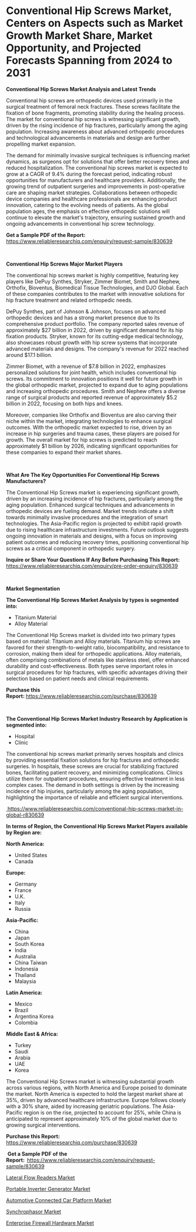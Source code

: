 <p><h1>Conventional Hip Screws Market, Centers on Aspects such as Market Growth Market Share, Market Opportunity, and Projected Forecasts Spanning from 2024 to 2031</h1></p><p><strong>Conventional Hip Screws Market Analysis and Latest Trends</strong></p>
<p><p>Conventional hip screws are orthopedic devices used primarily in the surgical treatment of femoral neck fractures. These screws facilitate the fixation of bone fragments, promoting stability during the healing process. The market for conventional hip screws is witnessing significant growth, driven by the rising incidence of hip fractures, particularly among the aging population. Increasing awareness about advanced orthopedic procedures and technological advancements in materials and design are further propelling market expansion.</p><p>The demand for minimally invasive surgical techniques is influencing market dynamics, as surgeons opt for solutions that offer better recovery times and reduced hospitalization. The conventional hip screws market is expected to grow at a CAGR of 9.4% during the forecast period, indicating robust opportunities for manufacturers and healthcare providers. Additionally, the growing trend of outpatient surgeries and improvements in post-operative care are shaping market strategies. Collaborations between orthopedic device companies and healthcare professionals are enhancing product innovation, catering to the evolving needs of patients. As the global population ages, the emphasis on effective orthopedic solutions will continue to elevate the market's trajectory, ensuring sustained growth and ongoing advancements in conventional hip screw technology.</p></p>
<p><strong>Get a Sample PDF of the Report:&nbsp;</strong> <a href="https://www.reliableresearchiq.com/enquiry/request-sample/830639?utm_campaign=114&utm_medium=2&utm_source=Github&utm_content=ia&utm_term=18112024&utm_id=conventional-hip-screws">https://www.reliableresearchiq.com/enquiry/request-sample/830639</a></p>
<p>&nbsp;</p>
<p><strong>Conventional Hip Screws Major Market Players</strong></p>
<p><p>The conventional hip screws market is highly competitive, featuring key players like DePuy Synthes, Stryker, Zimmer Biomet, Smith and Nephew, Orthofix, Bioventus, Biomedical Tissue Technologies, and DJO Global. Each of these companies contributes to the market with innovative solutions for hip fracture treatment and related orthopedic needs.</p><p>DePuy Synthes, part of Johnson & Johnson, focuses on advanced orthopedic devices and has a strong market presence due to its comprehensive product portfolio. The company reported sales revenue of approximately $27 billion in 2022, driven by significant demand for its hip fixation products. Stryker, known for its cutting-edge medical technology, also showcases robust growth with hip screw systems that incorporate advanced materials and designs. The company's revenue for 2022 reached around $17.1 billion.</p><p>Zimmer Biomet, with a revenue of $7.8 billion in 2022, emphasizes personalized solutions for joint health, which includes conventional hip screws. Its commitment to innovation positions it well for future growth in the global orthopedic market, projected to expand due to aging populations and increasing orthopedic procedures. Smith and Nephew offers a diverse range of surgical products and reported revenue of approximately $5.2 billion in 2022, focusing on both hips and knees.</p><p>Moreover, companies like Orthofix and Bioventus are also carving their niche within the market, integrating technologies to enhance surgical outcomes. With the orthopedic market expected to rise, driven by an increase in hip surgeries and trauma cases, these players are poised for growth. The overall market for hip screws is predicted to reach approximately $1 billion by 2026, indicating significant opportunities for these companies to expand their market shares.</p></p>
<p>&nbsp;</p>
<p><strong>What Are The Key Opportunities For Conventional Hip Screws Manufacturers?</strong></p>
<p><p>The Conventional Hip Screws market is experiencing significant growth, driven by an increasing incidence of hip fractures, particularly among the aging population. Enhanced surgical techniques and advancements in orthopedic devices are fueling demand. Market trends indicate a shift towards minimally invasive procedures and the integration of smart technologies. The Asia-Pacific region is projected to exhibit rapid growth due to rising healthcare infrastructure investments. Future outlook suggests ongoing innovation in materials and designs, with a focus on improving patient outcomes and reducing recovery times, positioning conventional hip screws as a critical component in orthopedic surgery.</p></p>
<p><strong>Inquire or Share Your Questions If Any Before Purchasing This Report:</strong> <a href="https://www.reliableresearchiq.com/enquiry/pre-order-enquiry/830639?utm_campaign=114&utm_medium=2&utm_source=Github&utm_content=ia&utm_term=18112024&utm_id=conventional-hip-screws">https://www.reliableresearchiq.com/enquiry/pre-order-enquiry/830639</a></p>
<p>&nbsp;</p>
<p><strong>Market Segmentation</strong></p>
<p><strong>The Conventional Hip Screws Market Analysis by types is segmented into:</strong></p>
<p><ul><li>Titanium Material</li><li>Alloy Material</li></ul></p>
<p><p>The Conventional Hip Screws market is divided into two primary types based on material: Titanium and Alloy materials. Titanium hip screws are favored for their strength-to-weight ratio, biocompatibility, and resistance to corrosion, making them ideal for orthopedic applications. Alloy materials, often comprising combinations of metals like stainless steel, offer enhanced durability and cost-effectiveness. Both types serve important roles in surgical procedures for hip fractures, with specific advantages driving their selection based on patient needs and clinical requirements.</p></p>
<p><strong>Purchase this Report:&nbsp;</strong><a href="https://www.reliableresearchiq.com/purchase/830639?utm_campaign=114&utm_medium=2&utm_source=Github&utm_content=ia&utm_term=18112024&utm_id=conventional-hip-screws">https://www.reliableresearchiq.com/purchase/830639</a></p>
<p>&nbsp;</p>
<p><strong>The Conventional Hip Screws Market Industry Research by Application is segmented into:</strong></p>
<p><ul><li>Hospital</li><li>Clinic</li></ul></p>
<p><p>The conventional hip screws market primarily serves hospitals and clinics by providing essential fixation solutions for hip fractures and orthopedic surgeries. In hospitals, these screws are crucial for stabilizing fractured bones, facilitating patient recovery, and minimizing complications. Clinics utilize them for outpatient procedures, ensuring effective treatment in less complex cases. The demand in both settings is driven by the increasing incidence of hip injuries, particularly among the aging population, highlighting the importance of reliable and efficient surgical interventions.</p></p>
<p><a href="https://www.reliableresearchiq.com/conventional-hip-screws-market-in-global-r830639?utm_campaign=114&utm_medium=2&utm_source=Github&utm_content=ia&utm_term=18112024&utm_id=conventional-hip-screws">&nbsp;https://www.reliableresearchiq.com/conventional-hip-screws-market-in-global-r830639</a></p>
<p><strong>In terms of Region, the Conventional Hip Screws Market Players available by Region are:</strong></p>
<p>
    <p> <strong> North America: </strong>
        <ul>
            <li>United States</li>
            <li>Canada</li>
        </ul>
        </p> 
    <p> <strong> Europe: </strong>
        <ul>
            <li>Germany</li>
            <li>France</li>
            <li>U.K.</li>
            <li>Italy</li>
            <li>Russia</li>
        </ul>
        </p> 
    <p> <strong> Asia-Pacific: </strong>
        <ul>
            <li>China</li>
            <li>Japan</li>
            <li>South Korea</li>
            <li>India</li>
            <li>Australia</li>
            <li>China Taiwan</li>
            <li>Indonesia</li>
            <li>Thailand</li>
            <li>Malaysia</li>
        </ul>
        </p> 
    <p> <strong> Latin America: </strong>
        <ul>
            <li>Mexico</li>
            <li>Brazil</li>
            <li>Argentina Korea</li>
            <li>Colombia</li>
        </ul>
        </p> 
    <p> <strong> Middle East & Africa: </strong>
        <ul>
            <li>Turkey</li>
            <li>Saudi</li>
            <li>Arabia</li>
            <li>UAE</li>
            <li>Korea</li>
        </ul>
    </p>
    </p>
<p><p>The Conventional Hip Screws market is witnessing substantial growth across various regions, with North America and Europe poised to dominate the market. North America is expected to hold the largest market share at 35%, driven by advanced healthcare infrastructure. Europe follows closely with a 30% share, aided by increasing geriatric populations. The Asia-Pacific region is on the rise, projected to account for 25%, while China is anticipated to represent approximately 10% of the global market due to growing surgical interventions.</p></p>
<p><strong>Purchase this Report: </strong><a href="https://www.reliableresearchiq.com/purchase/830639?utm_campaign=114&utm_medium=2&utm_source=Github&utm_content=ia&utm_term=18112024&utm_id=conventional-hip-screws">https://www.reliableresearchiq.com/purchase/830639</a></p>
<p>&nbsp;<strong>Get a Sample PDF of the Report:&nbsp;&nbsp;</strong><a href="https://www.reliableresearchiq.com/enquiry/request-sample/830639?utm_campaign=114&utm_medium=2&utm_source=Github&utm_content=ia&utm_term=18112024&utm_id=conventional-hip-screws">https://www.reliableresearchiq.com/enquiry/request-sample/830639</a></p>
<p><strong></strong></p>
<p><p><a href="https://www.linkedin.com/pulse/digital-transformation-lateral-flow-readers-industry-market-opportunities-3hsff?utm_campaign=114&utm_medium=2&utm_source=Github&utm_content=ia&utm_term=18112024&utm_id=conventional-hip-screws">Lateral Flow Readers Market</a></p><p><a href="https://www.linkedin.com/pulse/analyzing-global-portable-inverter-generator-market-growth-prospects-xiq6f?utm_campaign=114&utm_medium=2&utm_source=Github&utm_content=ia&utm_term=18112024&utm_id=conventional-hip-screws">Portable Inverter Generator Market</a></p><p><a href="https://issuu.com/reportprime-2/docs/automotive-connected-car-platform-m_9964b9d4fbb033?utm_campaign=114&utm_medium=2&utm_source=Github&utm_content=ia&utm_term=18112024&utm_id=conventional-hip-screws">Automotive Connected Car Platform Market</a></p><p><a href="https://www.linkedin.com/pulse/synchrophasor-market-strategic-insights-product-evolution-segmentation-tp6nf?utm_campaign=114&utm_medium=2&utm_source=Github&utm_content=ia&utm_term=18112024&utm_id=conventional-hip-screws">Synchrophasor Market</a></p><p><a href="https://issuu.com/reportprime-2/docs/enterprise-firewall-hardware-market_20f931b962f8ed?utm_campaign=114&utm_medium=2&utm_source=Github&utm_content=ia&utm_term=18112024&utm_id=conventional-hip-screws">Enterprise Firewall Hardware Market</a></p></p>